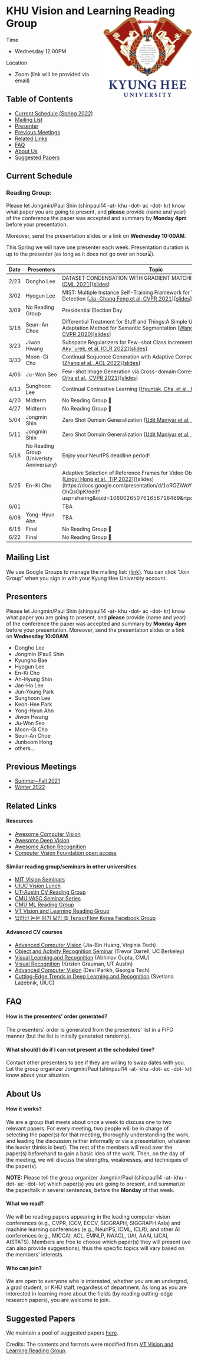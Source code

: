 # KHU Vision and Learning Reading Group <img src="KHU_UI.png" width="240" align="right">

Time
- Wednesday 12:00PM 

Location
- Zoom (link will be provided via email)


## Table of Contents

- [Current Schedule (Spring 2022)](#current-schedule)
- [Mailing List](#mailing-list)
- [Presenter](#presenters)
- [Previous Meetings](#previous-meetings)
- [Related Links](#related-links)
- [FAQ](#faq)
- [About Us](#about-us)
- [Suggested Papers](#suggested-papers)


## Current Schedule

### Reading Group: 
Please let Jongmin/Paul Shin (shinpaul14 -at- khu -dot- ac -dot- kr) know what paper you are going to present, and **please** provide (name and year) of the conference the paper was accepted and summary by **Monday 4pm** before your presentation.

Moreover, send the presentation slides or a link on  **Wednesday 10:00AM**.

This Spring we will have one presenter each week. Presentation duration is up to the presenter (as long as it does not go over an hour:hourglass:).

| Date       | Presenters     |  Topic     |
|-------------|--------|--------|
| 2/23 |   Dongho Lee  |DATASET CONDENSATION WITH GRADIENT MATCHING [[Bo Zhao et al, ICML 2021](https://arxiv.org/pdf/2006.05929.pdf)][[slides](https://drive.google.com/file/d/1x45tqXYXN6IbYHjwdqiK1RfG3rDSFYht/view?usp=sharing)] |
| 3/02 |  Hyogun Lee  |MIST: Multiple Instance Self-Training Framework for Video Anomaly Detection [[Jia-Chang Feng et al, CVPR 2021](https://openaccess.thecvf.com/content/CVPR2021/papers/Feng_MIST_Multiple_Instance_Self-Training_Framework_for_Video_Anomaly_Detection_CVPR_2021_paper.pdf)][[slides](https://docs.google.com/presentation/d/1qZn4hWVpg2viQxj-2m0Aj4qwnvP_B4On/edit?usp=sharing&ouid=106002650761656716469&rtpof=true&sd=true)]  |
| 3/09 |  No Reading Group  | Presidential Election Day |
| 3/16 |  Seun-An Choe  |Differential Treatment for Stuff and Things:A Simple Unsupervised Domain Adaptation Method for Semantic Segmentation [[Wang, Zhonghao, et al , CVPR 2020](https://openaccess.thecvf.com/content_CVPR_2020/papers/Wang_Differential_Treatment_for_Stuff_and_Things_A_Simple_Unsupervised_Domain_CVPR_2020_paper.pdf)][[slides](https://docs.google.com/presentation/d/1MMdGBwGOTAi6pqJNzowxzjA5dUIEfGvDRnDE_bk1lh0/edit#slide=id.p1)]|
| 3/23 |  Jiwon Hwang  |Subspace Regularizers for Few-shot Class Incremental Learning [[Afra Feyza Aky¨urek, et al, ICLR 2022](https://openreview.net/pdf?id=boJy41J-tnQ)][[slides](https://docs.google.com/presentation/d/1hFqK3slsDTNX-NJWvWVdvgXFbA3zTS_M/edit?usp=sharing&ouid=106002650761656716469&rtpof=true&sd=true)] |
| 3/30 |  Moon-Gi Cho  | Continual Sequence Generation with Adaptive Compositional Modules  [[Zhang et al., ACL 2022](https://arxiv.org/pdf/2203.10652.pdf)][[slides](https://docs.google.com/presentation/d/1ex7NIPeRyu9mX-tt5GTtF97g4tznX4Uk/edit?usp=sharing&ouid=106002650761656716469&rtpof=true&sd=true)] |
| 4/06 |  Ju-Won Seo  |Few-shot Image Generation via Cross-domain Correspondence [[Utkarsh Ojha et al., CVPR 2021](https://arxiv.org/abs/2104.06820)][[slides](https://docs.google.com/presentation/d/1ahKJ1n-xJQGgIqL2a1euU4WBTq8J7AtvHJskohd5p_s/edit#slide=id.p1)]  |
| 4/13 |  Sunghoon Lee  |Continual Contrastive Learning [[Hyuntak, Cha, et al., ICCV 2021](https://arxiv.org/abs/2106.14413)][[slides](https://docs.google.com/presentation/d/1V-33g439CDFLK7QIjXsTox7qCVZ2s_CI/edit?usp=sharing&ouid=106002650761656716469&rtpof=true&sd=true)]  |
| 4/20 |  Midterm  | No Reading Group :book: |
| 4/27 |  Midterm  | No Reading Group :book: |
| 5/04  |  Jongmin Shin  |Zero Shot Domain Generalization [[Udit Maniyar et al., BMCV 2020](https://www.bmvc2020-conference.com/assets/papers/0673.pdf)][[slides](https://docs.google.com/presentation/d/1R3bLk6ftzx96K_zVupTpD7db9c_x3d08/edit?usp=sharing&ouid=106002650761656716469&rtpof=true&sd=true)]|
| 5/11  |  Jongmin Shin  |Zero Shot Domain Generalization [[Udit Maniyar et al., BMCV 2020](https://www.bmvc2020-conference.com/assets/papers/0673.pdf)][[slides](https://docs.google.com/presentation/d/1s1KbNonDeF15ANMC9GB5MgEojeA01L5SPMqiB21RLyE/edit?usp=sharing)]|
| 5/18 |  No Reading Group (Univeristy Anniversary)  | Enjoy your NeurIPS deadline period! |
| 5/25 |  En-Ki Cho  |Adaptive Selection of Reference Frames for Video Object Segmentation  [[Lingyi Hong et al., TIP 2022]([https://www.bmvc2020-conference.com/assets/papers/0673.pdf](https://ieeexplore.ieee.org/stamp/stamp.jsp?tp=&arnumber=9665289&tag=1))][[slides](https://docs.google.com/presentation/d/1oROZiWoY2TWW2L6sZEi6s9Vm-OhQsOpK/edit?usp=sharing&ouid=106002650761656716469&rtpof=true&sd=true)] |
| 6/01 |   |TBA |
| 6/08 |   Yong-Hyun Ahn  |TBA |
| 6/15 | Final  | No Reading Group :book: |
| 6/22 | Final  | No Reading Group :book: |






## Mailing List

We use Google Groups to manage the mailing list: [(link)](https://groups.google.com/u/2/a/khu.ac.kr/g/khu-vision-and-learning-reading-group-g-groups). You can click "Join Group" when you sign in with your Kyung Hee University account.

## Presenters
Please let Jongmin/Paul Shin (shinpaul14 -at- khu -dot- ac -dot- kr) know what paper you are going to present, and **please** provide (name and year) of the conference the paper was accepted and summary by **Monday 4pm** before your presentation.
Moreover, send the presentation slides or a link on  **Wednesday 10:00AM**.
 
* Dongho Lee
* Jongmin (Paul) Shin
* Kyungho Bae
* Hyogun Lee
* En-Ki Cho
* Ah-Hyung Shin
* Jae-Ho Lee
* Jun-Young Park
* Sunghoon Lee
* Keon-Hee Park
* Yong-Hyun Ahn
* Jiwon Hwang
* Ju-Won Seo 
* Moon-Gi Cho
* Seun-An Choe
* Junbeom Hong
* others...

## Previous Meetings

- [Summer~Fall 2021](https://github.com/khuvll/reading_group/blob/main/2021_Summer_Fall_schedule.md)
- [Winter 2022](https://github.com/khuvll/reading_group/blob/main/2022_Winter_schedule.md)

## Related Links

#### Resources
- [Awesome Computer Vision](https://github.com/jbhuang0604/awesome-computer-vision)
- [Awesome Deep Vision](https://github.com/kjw0612/awesome-deep-vision)
- [Awesome Action Recognition](https://github.com/jinwchoi/awesome-action-recognition)
- [Computer Vision Foundation open access](http://openaccess.thecvf.com/menu.py)

#### Similar reading group/seminars in other universities
- [MIT Vision Seminars](https://sites.google.com/view/visionseminar)
- [UIUC Vision Lunch](http://vision.cs.illinois.edu/vision_website/)
- [UT-Austin CV Reading Group](http://vision.cs.utexas.edu/readinggroup/)
- [CMU VASC Seminar Series](http://ri.cmu.edu/events/category/vasc-seminar-series/list/?tribe_paged=1&tribe_event_display=past)
- [CMU ML Reading Group](http://www.cs.cmu.edu/~aarti/SMLRG/schedule.html)
- [VT Vision and Learning Reading Group](https://github.com/vt-vl-lab/reading_group)
- [딥러닝 논문 읽기 모임 @ TensorFlow Korea Facebook Group](https://www.youtube.com/playlist?list=PLXiK3f5MOQ760xYLb2eWbtOKOwUC-bByj)

#### Advanced CV courses
- [Advanced Computer Vision](https://filebox.ece.vt.edu/~jbhuang/teaching/ece6554/sp17/index.html) (Jia-Bin Huang, Virginia Tech)
- [Object and Activity Recognition Seminar](https://sites.google.com/site/ucbcs29443/) (Trevor Darrell, UC Berkeley)
- [Visual Learning and Recognition](http://graphics.cs.cmu.edu/courses/16-824/2017_spring/) (Abhinav Gupta, CMU)
- [Visual Recognition](http://vision.cs.utexas.edu/381V-fall2016/) (Kristen Grauman, UT Austin)
- [Advanced Computer Vision](https://filebox.ece.vt.edu/~S16ECE6554/) (Devi Parikh, Georgia Tech)
- [Cutting-Edge Trends in Deep Learning and Recognition](http://slazebni.cs.illinois.edu/spring17) (Svetlana Lazebnik, UIUC)

## FAQ
#### How is the presenters' order generated?
The presenters' order is generated from the presenters' list in a FIFO manner (but the list is initially generated randomly).


#### What should I do if I can not present at the scheduled time?
Contact other presenters to see if they are willing to swap dates with you. Let the group organizer Jongmin/Paul (shinpaul14 -at- khu -dot- ac -dot- kr) know about your situation.



## About Us

#### How it works?
We are a group that meets about once a week to discuss one to two relevant papers. For every meeting, two people will be in charge of selecting the paper(s) for that meeting, thoroughly understanding the work, and leading the discussion (either informally or via a presentation, whatever the leader thinks is best). The rest of the members will read over the paper(s) beforehand to gain a basic idea of the work. Then, on the day of the meeting, we will discuss the strengths, weaknesses, and techniques of the paper(s).

**NOTE:** Please tell the group organizer Jongmin/Paul (shinpaul14 -at- khu -dot- ac -dot- kr) which paper(s) you are going to present, and summarize the paper/talk in several sentences, before the **Monday** of that week.

#### What we read?
We will be reading papers appearing in the leading computer vision conferences (e.g., CVPR, ICCV, ECCV, SIGGRAPH, SIGGRAPH Asia) and machine learning conferences (e.g., NeurIPS, ICML, ICLR), and other AI conferences (e.g., MICCAI, ACL, EMNLP, NAACL, UAI, AAAI, IJCAI, AISTATS). Members are free to choose which paper(s) they will present (we can also provide suggestions), thus the specific topics will vary based on the members' interests.

#### Who can join?
We are open to everyone who is interested, whether you are an undergrad, a grad student, or KHU staff, regardless of department. As long as you are interested in learning more about the fields (by reading cutting-edge research papers), you are welcome to join.

## Suggested Papers

We maintain a pool of suggested papers [here](https://docs.google.com/spreadsheets/d/1tEug71Jg0ucKJfyBy3qisrGZPR49HNdAPeHI1QCu-9A/edit?usp=sharing).

Credits: The contents and formats were modified from [VT Vision and Learning Reading Group](https://github.com/vt-vl-lab/reading_group).
